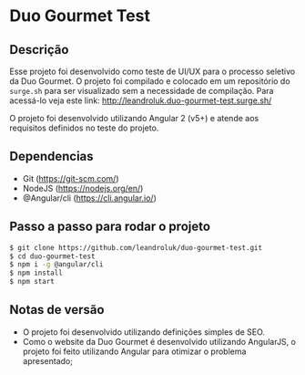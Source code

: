 # Duo Gourmet Test
## Descrição
Esse projeto foi desenvolvido como teste de UI/UX para o processo seletivo da Duo Gourmet. O projeto foi compilado e colocado em um repositório do `surge.sh` para ser visualizado sem a necessidade de compilação. Para acessá-lo veja este link: http://leandroluk.duo-gourmet-test.surge.sh/

O projeto foi desenvolvido utilizando Angular 2 (v5+) e atende aos requisitos definidos no teste do projeto. 

## Dependencias

 - Git (https://git-scm.com/)
 - NodeJS (https://nodejs.org/en/)
 - @Angular/cli (https://cli.angular.io/)
 
## Passo a passo para rodar o projeto

```sh
$ git clone https://github.com/leandroluk/duo-gourmet-test.git
$ cd duo-gourmet-test
$ npm i -g @angular/cli
$ npm install
$ npm start
```

## Notas de versão

 - O projeto foi desenvolvido utilizando definições simples de SEO.
 - Como o website da Duo Gourmet é desenvolvido utilizando AngularJS, o projeto foi feito utilizando Angular para otimizar o problema apresentado;
